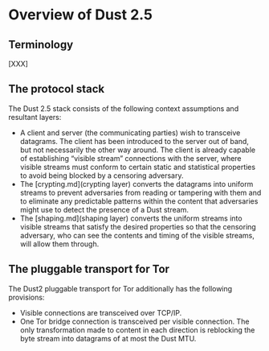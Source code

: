 # Overview of Dust 2.5

## Terminology

[XXX]

## The protocol stack

The Dust 2.5 stack consists of the following context assumptions and resultant layers:

- A client and server (the communicating parties) wish to transceive datagrams.  The client has been introduced
  to the server out of band, but not necessarily the other way around.  The client is already capable of
  establishing “visible stream” connections with the server, where visible streams must conform to certain
  static and statistical properties to avoid being blocked by a censoring adversary.
- The [crypting.md](crypting layer) converts the datagrams into uniform streams to prevent adversaries from
  reading or tampering with them and to eliminate any predictable patterns within the content that adversaries
  might use to detect the presence of a Dust stream.
- The [shaping.md](shaping layer) converts the uniform streams into visible streams that satisfy the desired
  properties so that the censoring adversary, who can see the contents and timing of the visible streams, will
  allow them through.

## The pluggable transport for Tor

The Dust2 pluggable transport for Tor additionally has the following provisions:

- Visible connections are transceived over TCP/IP.
- One Tor bridge connection is transceived per visible connection.  The only transformation made to
  content in each direction is reblocking the byte stream into datagrams of at most the Dust MTU.
